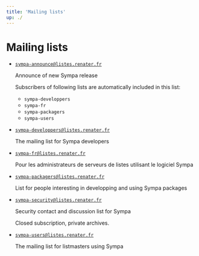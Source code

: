 ```yaml
---
title: 'Mailing lists'
up: ./
---
```


Mailing lists
=============

  - [`sympa-announce@listes.renater.fr`](https://listes.renater.fr/sympa/info/sympa-announce)

    Announce of new Sympa release

    Subscribers of following lists are automatically included in this list:
      - `sympa-developpers`
      - `sympa-fr`
      - `sympa-packagers`
      - `sympa-users`

  - [`sympa-developpers@listes.renater.fr`](https://listes.renater.fr/sympa/info/sympa-developpers)

    The mailing list for Sympa developers

  - [`sympa-fr@listes.renater.fr`](https://listes.renater.fr/sympa/info/sympa-fr)

    Pour les administrateurs de serveurs de listes utilisant le logiciel Sympa

  - [`sympa-packagers@listes.renater.fr`](https://listes.renater.fr/sympa/info/sympa-packagers)

    List for people interesting in developping and using Sympa packages

  - [`sympa-security@listes.renater.fr`](https://listes.renater.fr/sympa/info/sympa-security)

    Security contact and discussion list for Sympa

    Closed subscription, private archives.

  - [`sympa-users@listes.renater.fr`](https://listes.renater.fr/sympa/info/sympa-users)

    The mailing list for listmasters using Sympa

